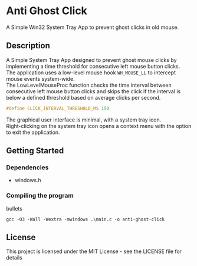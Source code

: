 # Anti Ghost Click 

A Simple Win32 System Tray App to prevent ghost clicks in old mouse.

## Description

A Simple System Tray App designed to prevent ghost mouse clicks by implementing a time threshold for consecutive left mouse button clicks.\
The application uses a low-level mouse hook `WH_MOUSE_LL` to intercept mouse events system-wide.\
The LowLevelMouseProc function checks the time interval between consecutive left mouse button clicks and
skips the click if the interval is below a defined threshold based on average clicks per second. 
```c
#define CLICK_INTERVAL_THRESHOLD_MS 150
```
The graphical user interface is minimal, with a system tray icon.\
Right-clicking on the system tray icon opens a context menu with the option to exit the application.

## Getting Started

### Dependencies

* windows.h

<!-- ### Installing

* How/where to download your program
* Any modifications needed to be made to files/folders -->

### Compiling the program

 bullets
```shell
gcc -O3 -Wall -Wextra -mwindows .\main.c -o anti-ghost-click
```

## License

This project is licensed under the MIT License - see the LICENSE file for details
